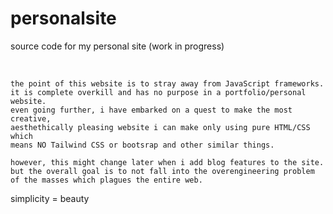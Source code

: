 # personalsite
source code for my personal site (work in progress)

<br>

```
the point of this website is to stray away from JavaScript frameworks. 
it is complete overkill and has no purpose in a portfolio/personal website.
even going further, i have embarked on a quest to make the most creative, 
aesthethically pleasing website i can make only using pure HTML/CSS which 
means NO Tailwind CSS or bootsrap and other similar things.

however, this might change later when i add blog features to the site.
but the overall goal is to not fall into the overengineering problem
of the masses which plagues the entire web.
```

simplicity = beauty

